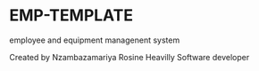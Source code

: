 # EMP-TEMPLATE
employee and equipment managenent system

Created by Nzambazamariya Rosine
Heavilly Software developer
